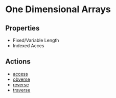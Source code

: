 # One Dimensional Arrays

## Properties
+ Fixed/Variable Length
+ Indexed Acces

## Actions
+ [access](./spec#Access)
+ [obverse](./spec#Obverse)
+ [reverse](./spec#Reverse)
+ [traverse](./spec#Traverse)